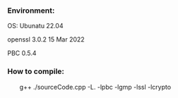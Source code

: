 ### Environment:

OS: Ubunatu 22.04

openssl 3.0.2 15 Mar 2022

PBC     0.5.4

### How to compile:

       g++  ./sourceCode.cpp -L. -lpbc -lgmp -lssl -lcrypto


